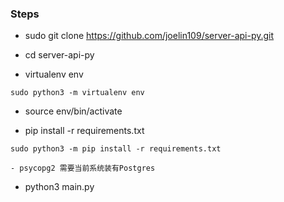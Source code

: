 ### Steps
- sudo git clone https://github.com/joelin109/server-api-py.git

- cd server-api-py

- virtualenv env

```
sudo python3 -m virtualenv env
```

- source env/bin/activate

- pip install -r requirements.txt

```
sudo python3 -m pip install -r requirements.txt

- psycopg2 需要当前系统装有Postgres
```


- python3 main.py

